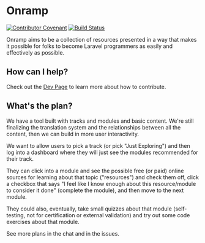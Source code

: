 # Onramp

[![Contributor Covenant](https://img.shields.io/badge/Contributor%20Covenant-v1.4%20adopted-ff69b4.svg)](CODE_OF_CONDUCT.md)
[![Build Status](https://travis-ci.org/tightenco/onramp.svg?branch=master)](https://travis-ci.org/tightenco/onramp)

Onramp aims to be a collection of resources presented in a way that makes it possible for folks to become Laravel programmers as easily and effectively as possible.

## How can I help?

Check out the [Dev Page](https://onramp.dev/en/dev) to learn more about how to contribute.

## What's the plan?

We have a tool built with tracks and modules and basic content. We're still finalizing the translation system and the relationships between all the content, then we can build in more user interactivity.

We want to allow users to pick a track (or pick "Just Exploring") and then log into a dashboard where they will just see the modules recommended for their track.

They can click into a module and see the possible free (or paid) online sources for learning about that topic ("resources") and check them off, click a checkbox that says "I feel like I know enough about this resource/module to consider it done" (complete the module), and then move to the next module.

They could also, eventually, take small quizzes about that module (self-testing, not for certification or external validation) and try out some code exercises about that module.

See more plans in the chat and in the issues.
